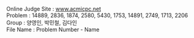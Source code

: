 Online Judge Site : www.acmicpc.net <br>
Problem : 14889, 2836, 1874, 2580, 5430, 1753, 14891, 2749, 1713, 2206 <br>
Group : 양영인, 박민철, 김다인 <br>
File Name : Problem Number - Name <br>
